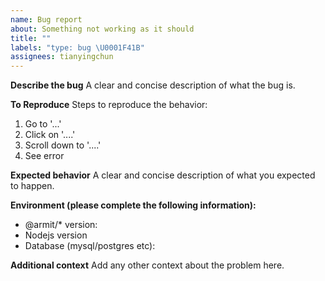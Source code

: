 ```yaml
---
name: Bug report
about: Something not working as it should
title: ""
labels: "type: bug \U0001F41B"
assignees: tianyingchun
---
```


**Describe the bug**
A clear and concise description of what the bug is.

**To Reproduce**
Steps to reproduce the behavior:

1. Go to '...'
2. Click on '....'
3. Scroll down to '....'
4. See error

**Expected behavior**
A clear and concise description of what you expected to happen.

**Environment (please complete the following information):**

- @armit/\* version:
- Nodejs version
- Database (mysql/postgres etc):

**Additional context**
Add any other context about the problem here.
